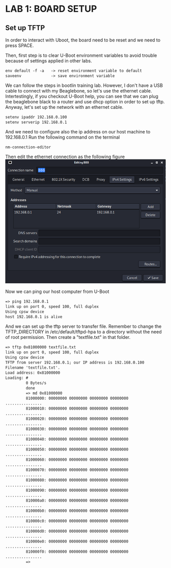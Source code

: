 # LAB 1: BOARD SETUP #

## Set up TFTP
In order to interact with Uboot, the board need to be reset and we need to press
SPACE.

Then, first step is to clear U-Boot environment variables to avoid trouble
because of settings applied in other labs.
```
env default -f -a   -> reset environment variable to default
saveenv             -> save environment variable
```
We can follow the steps in bootlin training lab. However, I don't have a USB
cable to connect with my Beaglebone, so let's use the ethernet cable.
Intertestingly, if you checkout U-Boot help, you can see that we can plug
the beaglebone black to a router and use dhcp option in order to set up tftp.
Anyway, let's set up the network with an ethernet cable. 
```
setenv ipaddr 192.168.0.100
setenv serverip 192.168.0.1
```
And we need to configure also the ip address on our host machine to 192.168.0.1
Run the following command on the terminal
```
nm-connection-editor
```
Then edit the ethernet connection as the following figure
![plot](../media/lab1/connection-editor.png)

Now we can ping our host computer from U-Boot
```
=> ping 192.168.0.1
link up on port 0, speed 100, full duplex
Using cpsw device
host 192.168.0.1 is alive
```
And we can set up the tftp server to transfer file. Remember to change the
TFTP_DIRECTORY in /etc/default/tftpd-hpa to a directory without the need of root
permission. Then create a "textfile.txt" in that folder. 
```
=> tftp 0x81000000 textfile.txt
link up on port 0, speed 100, full duplex
Using cpsw device
TFTP from server 192.168.0.1; our IP address is 192.168.0.100
Filename 'textfile.txt'.
Load address: 0x81000000
Loading: #
         0 Bytes/s
         done
         => md 0x81000000
         81000000: 00000000 00000000 00000000 00000000    ................
         81000010: 00000000 00000000 00000000 00000000    ................
         81000020: 00000000 00000000 00000000 00000000    ................
         81000030: 00000000 00000000 00000000 00000000    ................
         81000040: 00000000 00000000 00000000 00000000    ................
         81000050: 00000000 00000000 00000000 00000000    ................
         81000060: 00000000 00000000 00000000 00000000    ................
         81000070: 00000000 00000000 00000000 00000000    ................
         81000080: 00000000 00000000 00000000 00000000    ................
         81000090: 00000000 00000000 00000000 00000000    ................
         810000a0: 00000000 00000000 00000000 00000000    ................
         810000b0: 00000000 00000000 00000000 00000000    ................
         810000c0: 00000000 00000000 00000000 00000000    ................
         810000d0: 00000000 00000000 00000000 00000000    ................
         810000e0: 00000000 00000000 00000000 00000000    ................
         810000f0: 00000000 00000000 00000000 00000000    ................
         => 
```


